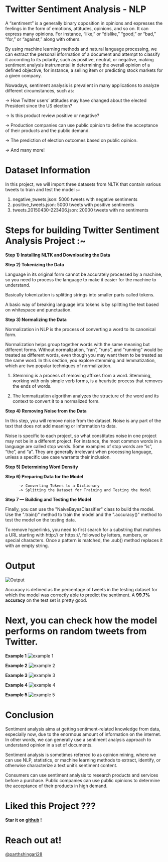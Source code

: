 # Twitter Sentiment Analysis - NLP

A “sentiment” is a generally binary opposition in opinions and expresses the feelings in the form of emotions, attitudes, opinions, and so on. It can express many opinions. For instance, “like,” or “dislike,” “good,” or “bad,” “for,” or “against,” along with others.

By using machine learning methods and natural language processing, we can extract the personal information of a document and attempt to classify it according to its polarity, such as positive, neutral, or negative, making sentiment analysis instrumental in determining the overall opinion of a defined objective, for instance, a selling item or predicting stock markets for a given company.

Nowadays, sentiment analysis is prevalent in many applications to analyze different circumstances, such as:

-> How Twitter users’ attitudes may have changed about the elected President since the US election?

-> Is this product review positive or negative?

-> Production companies can use public opinion to define the acceptance of their products and the public demand.

-> The prediction of election outcomes based on public opinion.

-> And many more!

# Dataset Information

In this project, we will import three datasets from NLTK that contain various tweets to train and test the model :~

1) negative_tweets.json: 5000 tweets with negative sentiments
2) positive_tweets.json: 5000 tweets with positive sentiments
3) tweets.20150430-223406.json: 20000 tweets with no sentiments

# Steps for building Twitter Sentiment Analysis Project :~

**Step 1) Installing NLTK and Downloading the Data**

**Step 2) Tokenizing the Data**

Language in its original form cannot be accurately processed by a machine, so you need to process the language to make it easier for the machine to understand.

Basically tokenization is splitting strings into smaller parts called tokens.

A basic way of breaking language into tokens is by splitting the text based on whitespace and punctuation.

**Step 3) Normalizing the Data**

Normalization in NLP is the process of converting a word to its canonical form.

Normalization helps group together words with the same meaning but different forms. Without normalization, “ran”, “runs”, and “running” would be treated as different words, even though you may want them to be treated as the same word. In this section, you explore stemming and lemmatization, which are two popular techniques of normalization.

1) Stemming is a process of removing affixes from a word. Stemming, working with only simple verb forms, is a heuristic process that removes the ends of words.

2) The lemmatization algorithm analyzes the structure of the word and its context to convert it to a normalized form.

**Step 4) Removing Noise from the Data**

In this step, you will remove noise from the dataset. Noise is any part of the text that does not add meaning or information to data.

Noise is specific to each project, so what constitutes noise in one project may not be in a different project. For instance, the most common words in a language are called stop words. Some examples of stop words are “is”, “the”, and “a”. They are generally irrelevant when processing language, unless a specific use case warrants their inclusion.

**Step 5) Determining Word Density**

**Step 6) Preparing Data for the Model**

          -> Converting Tokens to a Dictionary
          -> Splitting the Dataset for Training and Testing the Model
      
 **Step 7 — Building and Testing the Model**
 
Finally, you can use the "NaiveBayesClassifier" class to build the model. Use the ".train()" method to train the model and the ".accuracy()" method to test the model on the testing data.
          
To remove hyperlinks, you need to first search for a substring that matches a URL starting with http:// or https://, followed by letters, numbers, or special characters. Once a pattern is matched, the .sub() method replaces it with an empty string.

# Output
  ![Output](https://github.com/parthshingari28/Twitter-Sentiment-Analysis/blob/main/Output.png)
  
 Accuracy is defined as the percentage of tweets in the testing dataset for which the model was correctly able to predict the sentiment. A **99.7% accuracy** on the test set is pretty good.
 
 # Next, you can check how the model performs on random tweets from Twitter.
 
 **Example 1**
 ![example 1](https://github.com/parthshingari28/Twitter-Sentiment-Analysis/blob/main/Sample%20Tweets/example%201.png)
 
  **Example 2**
 ![example 2](https://github.com/parthshingari28/Twitter-Sentiment-Analysis/blob/main/Sample%20Tweets/example%202.png)
 
  **Example 3**
 ![example 3](https://github.com/parthshingari28/Twitter-Sentiment-Analysis/blob/main/Sample%20Tweets/example%203.png)
 
  **Example 4**
 ![example 4](https://github.com/parthshingari28/Twitter-Sentiment-Analysis/blob/main/Sample%20Tweets/example%204.png)
 
  **Example 5**
 ![example 5](https://github.com/parthshingari28/Twitter-Sentiment-Analysis/blob/main/Sample%20Tweets/example%205.png)
 
# Conclusion

Sentiment analysis aims at getting sentiment-related knowledge from data, especially now, due to the enormous amount of information on the internet. In other words, we can generally use a sentiment analysis approach to understand opinion in a set of documents.

Sentiment analysis is sometimes referred to as opinion mining, where we can use NLP, statistics, or machine learning methods to extract, identify, or otherwise characterize a text unit’s sentiment content.

Consumers can use sentiment analysis to research products and services before a purchase. Public companies can use public opinions to determine the acceptance of their products in high demand.

# Liked this Project ???

**Star it on [github](https://github.com/parthshingari28/Twitter-Sentiment-Analysis) !**

# Reach out at!

[@parthshingari28](https://github.com/parthshingari28)

